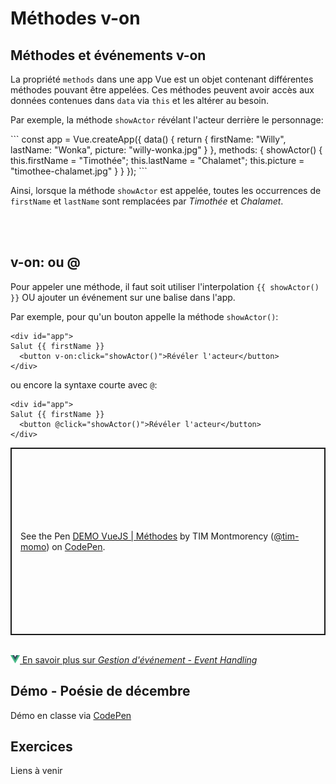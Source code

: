 # Méthodes v-on

## Méthodes et événements v-on


<p>La propriété <code>methods</code> dans une app Vue est un objet contenant différentes méthodes pouvant être appelées. Ces méthodes peuvent avoir accès aux données contenues dans <code>data</code> via <code>this</code> et les altérer au besoin.</p>

<p>Par exemple, la méthode <code>showActor</code> révélant l'acteur derrière le personnage:</p>
```
const app = Vue.createApp({
  data() {
    return {
      firstName: "Willy",
      lastName: "Wonka",
      picture: "willy-wonka.jpg"
    }
  },
  methods: {
    showActor() {
      this.firstName = "Timothée";
      this.lastName = "Chalamet";
      this.picture = "timothee-chalamet.jpg"
    }
  }
});
```


<p>Ainsi, lorsque la méthode <code>showActor</code> est appelée, toutes les occurrences de <code>firstName</code> et <code>lastName</code> sont remplacées par <em>Timothée</em> et <em>Chalamet</em>.</p>


<br><br>

## v-on: ou @

<!-- /* Ajouter de quelle façon on apelle la methode via l'interpolation source : https://www.udemy.com/course/vuejs-2-the-complete-guide/learn/lecture/21463140#overview à 3:46 */ -->


<p>Pour appeler une méthode, il faut soit utiliser l'interpolation <code>{{ showActor() }}</code> OU ajouter un événement sur une balise dans l'app. </p>

<p>Par exemple, pour qu'un bouton appelle la méthode <code>showActor()</code>:</p>

```
<div id="app">
Salut {{ firstName }}
  <button v-on:click="showActor()">Révéler l'acteur</button>
</div>
```



<p>ou encore la syntaxe courte avec <code>@</code>:</p>

```
<div id="app">
Salut {{ firstName }}
  <button @click="showActor()">Révéler l'acteur</button>
</div>
```


<p class="codepen" data-height="520" data-theme-id="light" data-default-tab="html,result" data-slug-hash="mdaNxGW" data-pen-title="DEMO VueJS | Méthodes" data-user="tim-momo" style="height: 300px; box-sizing: border-box; display: flex; align-items: center; justify-content: center; border: 2px solid; margin: 1em 0; padding: 1em;">
  <span>See the Pen <a href="https://codepen.io/tim-momo/pen/mdaNxGW">
  DEMO VueJS | Méthodes</a> by TIM Montmorency (<a href="https://codepen.io/tim-momo">@tim-momo</a>)
  on <a href="https://codepen.io">CodePen</a>.</span>
</p>
<script async src="https://public.codepenassets.com/embed/index.js"></script>

<br>
<a href="https://fr.vuejs.org/guide/essentials/event-handling" class="md-button "><img src="./assets/logo-vue.svg" style="width: 15px; height: auto;"> En savoir plus sur <em>Gestion d'événement - Event Handling</em></a>
<br>

<!--
# Event handling
https://www.udemy.com/course/vuejs-2-the-complete-guide/learn/lecture/21463170#overview à 2:40 
  v-on:input="setName" et on passe event en paramètre et ensuite event.target.value ou v-on:input="setName($event, "autre-parametre")"
  
On va parler de v-model (pour les inputs) seulement lorsqu'on parle de two-ways binding https://www.udemy.com/course/vuejs-2-the-complete-guide/learn/lecture/21463180#overview  
-->


## Démo - Poésie de décembre

Démo en classe via <a href="https://codepen.io/tim-momo/pen/MWNMQmq">CodePen</a>
<!--
VIDE : https://codepen.io/tim-momo/pen/MWNMQmq
COMPLET https://codepen.io/tim-momo/pen/qBezxBw
-->


## Exercices

Liens à venir

<!--
[Tableau NBA](https://tim-montmorency.com/timdoc/582-518MO/exercices/vue-tableau-nba/){ .md-button }
[Cheese Kanye Says](https://tim-montmorency.com/timdoc/582-518MO/exercices/vue-cheese-kanye-says/){ .md-button }
-->


